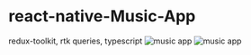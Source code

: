 # react-native-Music-App
redux-toolkit, rtk queries, typescript 
![music app](https://i.ibb.co/bmkpxbH/Simulator-Screen-Shot-i-Phone-12-2023-11-09-at-11-07-48.png?width=200&height=300)
![music app](https://i.ibb.co/B60VSSx/Simulator-Screen-Shot-i-Phone-12-2023-11-09-at-11-07-43.png?width=200&height=300)
